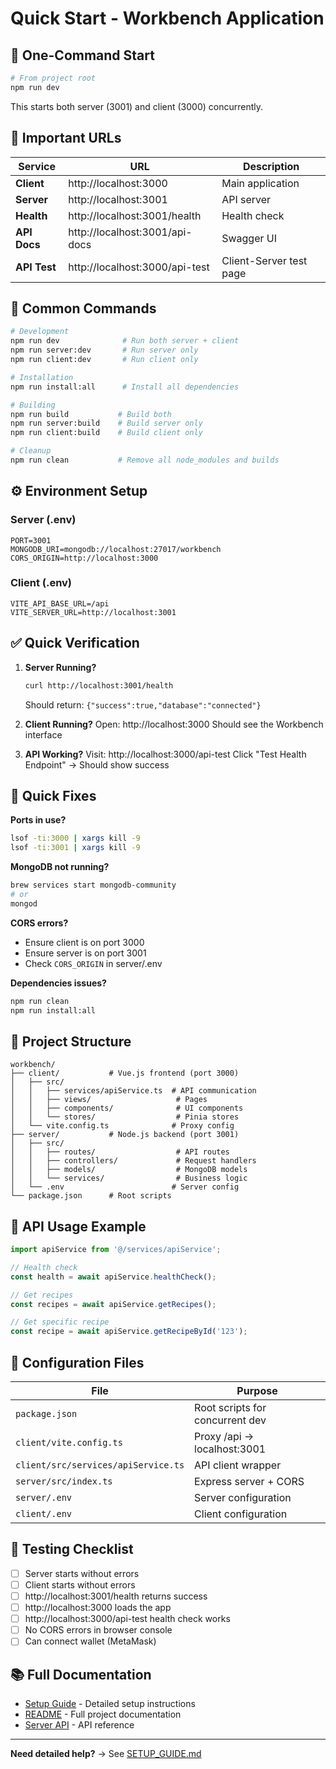# Quick Start - Workbench Application

## 🚀 One-Command Start

```bash
# From project root
npm run dev
```

This starts both server (3001) and client (3000) concurrently.

## 📍 Important URLs

| Service | URL | Description |
|---------|-----|-------------|
| **Client** | http://localhost:3000 | Main application |
| **Server** | http://localhost:3001 | API server |
| **Health** | http://localhost:3001/health | Health check |
| **API Docs** | http://localhost:3001/api-docs | Swagger UI |
| **API Test** | http://localhost:3000/api-test | Client-Server test page |

## 🔧 Common Commands

```bash
# Development
npm run dev              # Run both server + client
npm run server:dev       # Run server only
npm run client:dev       # Run client only

# Installation
npm run install:all      # Install all dependencies

# Building
npm run build           # Build both
npm run server:build    # Build server only
npm run client:build    # Build client only

# Cleanup
npm run clean           # Remove all node_modules and builds
```

## ⚙️ Environment Setup

### Server (.env)
```env
PORT=3001
MONGODB_URI=mongodb://localhost:27017/workbench
CORS_ORIGIN=http://localhost:3000
```

### Client (.env)
```env
VITE_API_BASE_URL=/api
VITE_SERVER_URL=http://localhost:3001
```

## ✅ Quick Verification

1. **Server Running?**
   ```bash
   curl http://localhost:3001/health
   ```
   Should return: `{"success":true,"database":"connected"}`

2. **Client Running?**
   Open: http://localhost:3000
   Should see the Workbench interface

3. **API Working?**
   Visit: http://localhost:3000/api-test
   Click "Test Health Endpoint" → Should show success

## 🐛 Quick Fixes

**Ports in use?**
```bash
lsof -ti:3000 | xargs kill -9
lsof -ti:3001 | xargs kill -9
```

**MongoDB not running?**
```bash
brew services start mongodb-community
# or
mongod
```

**CORS errors?**
- Ensure client is on port 3000
- Ensure server is on port 3001
- Check `CORS_ORIGIN` in server/.env

**Dependencies issues?**
```bash
npm run clean
npm run install:all
```

## 📁 Project Structure

```
workbench/
├── client/           # Vue.js frontend (port 3000)
│   ├── src/
│   │   ├── services/apiService.ts  # API communication
│   │   ├── views/                   # Pages
│   │   ├── components/              # UI components
│   │   └── stores/                  # Pinia stores
│   └── vite.config.ts              # Proxy config
├── server/           # Node.js backend (port 3001)
│   ├── src/
│   │   ├── routes/                  # API routes
│   │   ├── controllers/             # Request handlers
│   │   ├── models/                  # MongoDB models
│   │   └── services/                # Business logic
│   └── .env                        # Server config
└── package.json      # Root scripts
```

## 🔌 API Usage Example

```typescript
import apiService from '@/services/apiService';

// Health check
const health = await apiService.healthCheck();

// Get recipes
const recipes = await apiService.getRecipes();

// Get specific recipe
const recipe = await apiService.getRecipeById('123');
```

## 📝 Configuration Files

| File | Purpose |
|------|---------|
| `package.json` | Root scripts for concurrent dev |
| `client/vite.config.ts` | Proxy /api → localhost:3001 |
| `client/src/services/apiService.ts` | API client wrapper |
| `server/src/index.ts` | Express server + CORS |
| `server/.env` | Server configuration |
| `client/.env` | Client configuration |

## 🎯 Testing Checklist

- [ ] Server starts without errors
- [ ] Client starts without errors  
- [ ] http://localhost:3001/health returns success
- [ ] http://localhost:3000 loads the app
- [ ] http://localhost:3000/api-test health check works
- [ ] No CORS errors in browser console
- [ ] Can connect wallet (MetaMask)

## 📚 Full Documentation

- [Setup Guide](./SETUP_GUIDE.md) - Detailed setup instructions
- [README](./README.md) - Full project documentation
- [Server API](./server/API_DOCUMENTATION.md) - API reference

---

**Need detailed help?** → See [SETUP_GUIDE.md](./SETUP_GUIDE.md)

